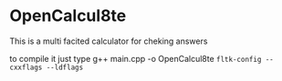 # OpenCalcul8te
This is a multi facited calculator for cheking answers

to compile it  just type g++ main.cpp -o OpenCalcul8te ``fltk-config --cxxflags --ldflags``
